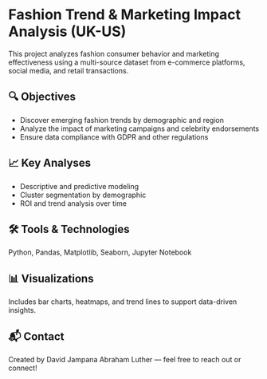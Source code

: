 # Fashion Trend & Marketing Impact Analysis (UK-US)

This project analyzes fashion consumer behavior and marketing effectiveness using a multi-source dataset from e-commerce platforms, social media, and retail transactions.

## 🔍 Objectives
- Discover emerging fashion trends by demographic and region
- Analyze the impact of marketing campaigns and celebrity endorsements
- Ensure data compliance with GDPR and other regulations

## 📈 Key Analyses
- Descriptive and predictive modeling
- Cluster segmentation by demographic
- ROI and trend analysis over time

## 🛠️ Tools & Technologies
Python, Pandas, Matplotlib, Seaborn, Jupyter Notebook

## 📊 Visualizations
Includes bar charts, heatmaps, and trend lines to support data-driven insights.


## 📬 Contact
Created by David Jampana Abraham Luther — feel free to reach out or connect!
